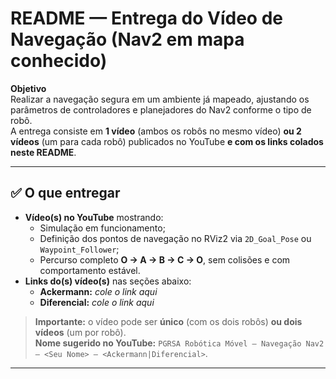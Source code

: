# README — Entrega do Vídeo de Navegação (Nav2 em mapa conhecido)

**Objetivo**  
Realizar a navegação segura em um ambiente já mapeado, ajustando os parâmetros de controladores e planejadores do Nav2 conforme o tipo de robô.  
A entrega consiste em **1 vídeo** (ambos os robôs no mesmo vídeo) **ou 2 vídeos** (um para cada robô) publicados no YouTube **e com os links colados neste README**.

---

## ✅ O que entregar

- **Vídeo(s) no YouTube** mostrando:
  - Simulação em funcionamento;
  - Definição dos pontos de navegação no RViz2 via `2D_Goal_Pose` ou `Waypoint_Follower`;
  - Percurso completo **O → A → B → C → O**, sem colisões e com comportamento estável.
- **Links do(s) vídeo(s)** nas seções abaixo:
  - **Ackermann:** _cole o link aqui_
  - **Diferencial:** _cole o link aqui_

> **Importante:** o vídeo pode ser **único** (com os dois robôs) **ou dois vídeos** (um por robô).  
> **Nome sugerido no YouTube:** `PGRSA Robótica Móvel — Navegação Nav2 — <Seu Nome> — <Ackermann|Diferencial>`.

---
